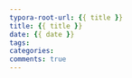 ```yaml
---
typora-root-url: {{ title }}
title: {{ title }}
date: {{ date }}
tags:
categories: 
comments: true
---
```

